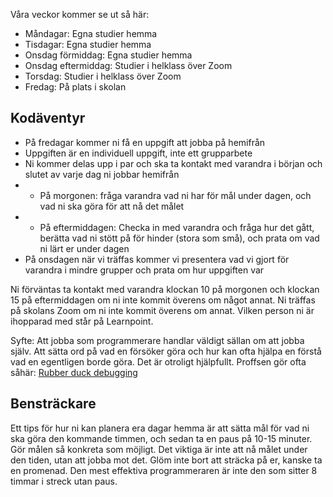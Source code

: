 Våra veckor kommer se ut så här:

* Måndagar: Egna studier hemma
* Tisdagar: Egna studier hemma
* Onsdag förmiddag: Egna studier hemma
* Onsdag eftermiddag: Studier i helklass över Zoom
* Torsdag: Studier i helklass över Zoom
* Fredag: På plats i skolan

## Kodäventyr

* På fredagar kommer ni få en uppgift att jobba på hemifrån
* Uppgiften är en individuell uppgift, inte ett grupparbete
* Ni kommer delas upp i par och ska ta kontakt med varandra i början och slutet av varje dag ni jobbar hemifrån
* * På morgonen: fråga varandra vad ni har för mål under dagen, och vad ni ska göra för att nå det målet
* * På eftermiddagen: Checka in med varandra och fråga hur det gått, berätta vad ni stött på för hinder (stora som små), och prata om vad ni lärt er under dagen
* På onsdagen när vi träffas kommer vi presentera vad vi gjort för varandra i mindre grupper och prata om hur uppgiften var

Ni förväntas ta kontakt med varandra klockan 10 på morgonen och klockan 15 på eftermiddagen om ni inte kommit överens om något annat. Ni träffas på skolans Zoom om ni inte kommit överens om annat. Vilken person ni är ihopparad med står på Learnpoint.

Syfte: Att jobba som programmerare handlar väldigt sällan om att jobba själv. Att sätta ord på vad en försöker göra och hur kan ofta hjälpa en förstå vad en egentligen borde göra. Det är otroligt hjälpfullt. Proffsen gör ofta såhär: [Rubber duck debugging](https://en.wikipedia.org/wiki/Rubber_duck_debugging)

## Bensträckare

Ett tips för hur ni kan planera era dagar hemma är att sätta mål för vad ni ska göra den kommande timmen, och sedan ta en paus på 10-15 minuter. Gör målen så konkreta som möjligt. Det viktiga är inte att nå målet under den tiden, utan att jobba mot det. Glöm inte bort att sträcka på er, kanske ta en promenad. Den mest effektiva programmeraren är inte den som sitter 8 timmar i streck utan paus.